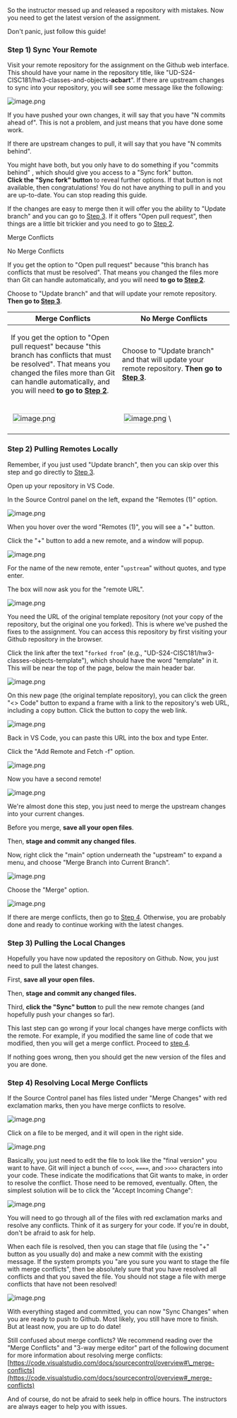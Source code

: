 So the instructor messed up and released a repository with mistakes. Now you need to get the latest version of the assignment.

Don't panic, just follow this guide!

### Step 1) Sync Your Remote

Visit your remote repository for the assignment on the Github web interface. This should have your name in the repository title, like "UD-S24-CISC181/hw3-classes-and-objects-**acbart**". If there are upstream changes to sync into your repository, you will see some message like the following:

![image.png](https://udel.instructure.com/courses/1765764/files/131715245/preview)

If you have pushed your own changes, it will say that you have "N commits ahead of". This is not a problem, and just means that you have done some work.

If there are upstream changes to pull, it will say that you have "N commits behind".

You might have both, but you only have to do something if you "commits behind" , which should give you access to a "Sync fork" button.  
**Click the "Sync fork" button** to reveal further options. If that button is not available, then congratulations! You do not have anything to pull in and you are up-to-date. You can stop reading this guide.

If the changes are easy to merge then it will offer you the ability to "Update branch" and you can go to [Step 3](#step-3). If it offers "Open pull request", then things are a little bit trickier and you need to go to [Step 2](#step-2).

Merge Conflicts

No Merge Conflicts

If you get the option to "Open pull request" because "this branch has conflicts that must be resolved". That means you changed the files more than Git can handle automatically, and you will need **to go to [Step 2](#step-2)**.

Choose to "Update branch" and that will update your remote repository. **Then go to [Step 3](#step-3)**.

<table class="table table-condensed table-striped table-responsive table-bordered">
    <thead>
        <tr>
            <th width="50%">Merge Conflicts</th>
            <th width="50%">No Merge Conflicts</th>
        </tr>
    </thead>
    <tbody>
        <tr>
            <td>
                <p>If you get the option to "Open pull request" because "this branch has conflicts that must be resolved". That means you changed the files more than Git can handle automatically, and you will need <strong>to go to <a href="#step-2">Step 2</a></strong>.</p>
            </td>
            <td>
                <p>Choose to "Update branch" and that will update your remote repository. <strong>Then go to <a href="#step-3">Step 3</a></strong>.</p>
            </td>
        </tr>
        <tr>
            <td>
                <p><img style="border: 1px solid lightgray; margin: 4px;" src="https://udel.instructure.com/courses/1765764/files/131715247/preview" alt="image.png" data-api-endpoint="https://udel.instructure.com/api/v1/courses/1765764/files/131715247" data-api-returntype="File" /></p>
            </td>
            <td>
                <p><img style="border: 1px solid lightgray; margin: 4px;" src="https://udel.instructure.com/courses/1765764/files/131715246/preview" alt="image.png" data-api-endpoint="https://udel.instructure.com/api/v1/courses/1765764/files/131715246" data-api-returntype="File" />\</p>
            </td>
        </tr>
    </tbody>
</table>

### Step 2) Pulling Remotes Locally

Remember, if you just used "Update branch", then you can skip over this step and go directly to [Step 3](#step-3).

Open up your repository in VS Code.

In the Source Control panel on the left, expand the "Remotes (1)" option.

![image.png](https://udel.instructure.com/courses/1765764/files/131715249/preview)

When you hover over the word "Remotes (1)", you will see a "+" button.

Click the "+" button to add a new remote, and a window will popup.

![image.png](https://udel.instructure.com/courses/1765764/files/131715248/preview)

For the name of the new remote, enter "`upstream`" without quotes, and type enter.

The box will now ask you for the "remote URL". 

![image.png](https://udel.instructure.com/courses/1765764/files/131715251/preview)

You need the URL of the original template repository (not your copy of the repository, but the original one you forked). This is where we've pushed the fixes to the assignment. You can access this repository by first visiting your Github repository in the browser.

Click the link after the text "`forked from`" (e.g., "UD-S24-CISC181/hw3-classes-objects-template"), which should have the word "template" in it. This will be near the top of the page, below the main header bar.

![image.png](https://udel.instructure.com/courses/1765764/files/131715250/preview)

On this new page (the original template repository), you can click the green "<> Code" button to expand a frame with a link to the repository's web URL, including a copy button. Click the button to copy the web link.

![image.png](https://udel.instructure.com/courses/1765764/files/131715252/preview)

Back in VS Code, you can paste this URL into the box and type Enter.

Click the "Add Remote and Fetch -f" option. 

![image.png](https://udel.instructure.com/courses/1765764/files/131715254/preview)

Now you have a second remote!

![image.png](https://udel.instructure.com/courses/1765764/files/131715253/preview)

We're almost done this step, you just need to merge the upstream changes into your current changes.

Before you merge, **save all your open files**.

Then, **stage and commit any changed files**.

Now, right click the "main" option underneath the "upstream" to expand a menu, and choose "Merge Branch into Current Branch".

![image.png](https://udel.instructure.com/courses/1765764/files/131715256/preview)

Choose the "Merge" option.

![image.png](https://udel.instructure.com/courses/1765764/files/131715257/preview)

If there are merge conflicts, then go to [Step 4](#step-4). Otherwise, you are probably done and ready to continue working with the latest changes.

### Step 3) Pulling the Local Changes

Hopefully you have now updated the repository on Github. Now, you just need to pull the latest changes.

First, **save all your open files.**

Then, **stage and commit any changed files.**

Third, **click the "Sync" button** to pull the new remote changes (and hopefully push your changes so far).

This last step can go wrong if your local changes have merge conflicts with the remote. For example, if you modified the same line of code that we modified, then you will get a merge conflict. Proceed to [step 4](step-4).

If nothing goes wrong, then you should get the new version of the files and you are done.

### Step 4) Resolving Local Merge Conflicts

If the Source Control panel has files listed under "Merge Changes" with red exclamation marks, then you have merge conflicts to resolve.

![image.png](https://udel.instructure.com/courses/1765764/files/131715255/preview)

Click on a file to be merged, and it will open in the right side.

![image.png](https://udel.instructure.com/courses/1765764/files/131715258/preview)

Basically, you just need to edit the file to look like the "final version" you want to have. Git will inject a bunch of `<<<<`, `====`, and `>>>>` characters into your code. These indicate the modifications that Git wants to make, in order to resolve the conflict. Those need to be removed, eventually. Often, the simplest solution will be to click the "Accept Incoming Change":

![image.png](https://udel.instructure.com/courses/1765764/files/131715259/preview)

You will need to go through all of the files with red exclamation marks and resolve any conflicts. Think of it as surgery for your code. If you're in doubt, don't be afraid to ask for help.

When each file is resolved, then you can stage that file (using the "+" button as you usually do) and make a new commit with the existing message. If the system prompts you "are you sure you want to stage the file with merge conflicts", then be absolutely sure that you have resolved all conflicts and that you saved the file. You should not stage a file with merge conflicts that have not been resolved!

![image.png](https://udel.instructure.com/courses/1765764/files/131715260/preview)

With everything staged and committed, you can now "Sync Changes" when you are ready to push to Github. Most likely, you still have more to finish. But at least now, you are up to do date!

Still confused about merge conflicts? We recommend reading over the "Merge Conflicts" and "3-way merge editor" part of the following document for more information about resolving merge conflicts: [https://code.visualstudio.com/docs/sourcecontrol/overview#\_merge-conflicts](https://code.visualstudio.com/docs/sourcecontrol/overview#_merge-conflicts)

And of course, do not be afraid to seek help in office hours. The instructors are always eager to help you with issues.
